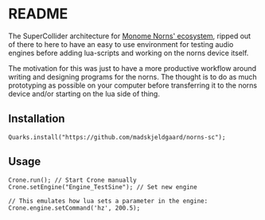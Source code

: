# README

The SuperCollider architecture for [Monome Norns' ecosystem](https://github.com/monome/norns), ripped out of there to here to have an easy to use environment for testing audio engines before adding lua-scripts and working on the norns device itself.

The motivation for this was just to have a more productive workflow around writing and designing programs for the norns. The thought is to do as much prototyping as possible on your computer before transferring it to the norns device and/or starting on the lua side of thing.

## Installation

```supercollider
Quarks.install("https://github.com/madskjeldgaard/norns-sc");
```

## Usage
```supercollider
Crone.run(); // Start Crone manually
Crone.setEngine("Engine_TestSine"); // Set new engine

// This emulates how lua sets a parameter in the engine:
Crone.engine.setCommand('hz', 200.5);
```
